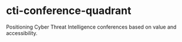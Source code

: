 # cti-conference-quadrant
Positioning Cyber Threat Intelligence conferences based on value and accessibility.
